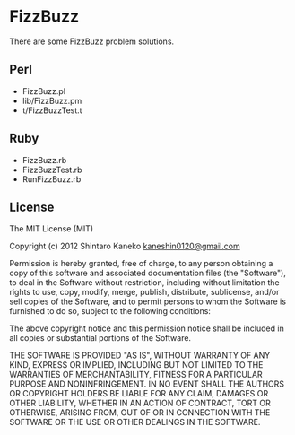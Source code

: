 FizzBuzz
========

There are some FizzBuzz problem solutions.

Perl
----
- FizzBuzz.pl
- lib/FizzBuzz.pm
- t/FizzBuzzTest.t

Ruby
----
- FizzBuzz.rb
- FizzBuzzTest.rb
- RunFizzBuzz.rb

License
-------
The MIT License (MIT)

Copyright (c) 2012 Shintaro Kaneko <kaneshin0120@gmail.com>

Permission is hereby granted, free of charge, to any person obtaining a copy of this software and associated documentation files (the "Software"), to deal in the Software without restriction, including without limitation the rights to use, copy, modify, merge, publish, distribute, sublicense, and/or sell copies of the Software, and to permit persons to whom the Software is furnished to do so, subject to the following conditions:

The above copyright notice and this permission notice shall be included in all copies or substantial portions of the Software.

THE SOFTWARE IS PROVIDED "AS IS", WITHOUT WARRANTY OF ANY KIND, EXPRESS OR IMPLIED, INCLUDING BUT NOT LIMITED TO THE WARRANTIES OF MERCHANTABILITY, FITNESS FOR A PARTICULAR PURPOSE AND NONINFRINGEMENT. IN NO EVENT SHALL THE AUTHORS OR COPYRIGHT HOLDERS BE LIABLE FOR ANY CLAIM, DAMAGES OR OTHER LIABILITY, WHETHER IN AN ACTION OF CONTRACT, TORT OR OTHERWISE, ARISING FROM, OUT OF OR IN CONNECTION WITH THE SOFTWARE OR THE USE OR OTHER DEALINGS IN THE SOFTWARE.
